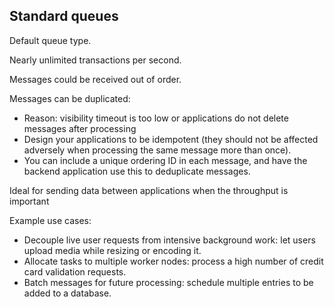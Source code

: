 ## Standard queues

Default queue type.

Nearly unlimited transactions per second.

Messages could be received out of order.

Messages can be duplicated:
- Reason: visibility timeout is too low or applications do not delete messages after processing
- Design your applications to be idempotent (they should not be affected adversely when processing the same message more than once).
- You can include a unique ordering ID in each message, and have the backend application use this to deduplicate messages.

Ideal for sending data between applications when the throughput is important

Example use cases:
- Decouple live user requests from intensive background work: let users upload media while resizing or encoding it.
- Allocate tasks to multiple worker nodes: process a high number of credit card validation requests.
- Batch messages for future processing: schedule multiple entries to be added to a database.